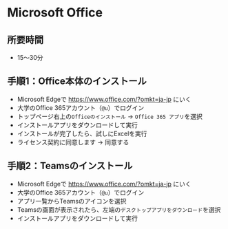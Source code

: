 # Microsoft Office

## 所要時間

- 15〜30分

## 手順1：Office本体のインストール

- Microsoft Edgeで https://www.office.com/?omkt=ja-jp にいく
- 大学のOffice 365アカウント（`@u`）でログイン
- トップページ右上の`Officeのインストール` → `Office 365 アプリ`を選択
- インストールアプリをダウンロードして実行
- インストールが完了したら、試しにExcelを実行
- ライセンス契約に同意します → 同意する

## 手順2：Teamsのインストール

- Microsoft Edgeで https://www.office.com/?omkt=ja-jp にいく
- 大学のOffice 365アカウント（`@u`）でログイン
- アプリ一覧からTeamsのアイコンを選択
- Teamsの画面が表示されたら、左端の`デスクトップアプリをダウンロード`を選択
- インストールアプリをダウンロードして実行
